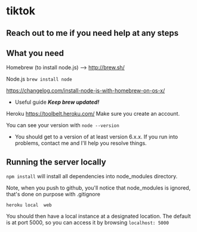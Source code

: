 # tiktok

## Reach out to me if you need help at any steps

## What you need
Homebrew (to install node.js)  --> http://brew.sh/

Node.js `brew install node`

https://changelog.com/install-node-js-with-homebrew-on-os-x/
- Useful guide ***Keep brew updated!***

Heroku
https://toolbelt.heroku.com/
Make sure you create an account.


You can see your version with `node --version`
- You should get to a version of at least version 6.x.x.  If you run into problems, contact me and I'll help you resolve things.

## Running the server locally
`npm install` will install all dependencies into node_modules directory.

Note, when you push to github, you'll notice that node_modules is ignored, that's done on purpose with .gitignore

`heroku local  web`

You should then have a local instance at a designated location.  The default is at port 5000, so you can access it by browsing `localhost: 5000`